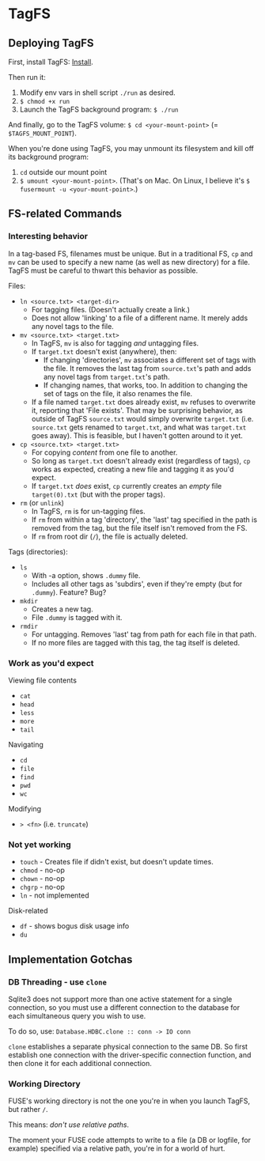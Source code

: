 
# TagFS


## Deploying TagFS

First, install TagFS: [Install](docs/Install.md).

Then run it:

1. Modify env vars in shell script `./run` as desired.
2. `$ chmod +x run`
3. Launch the TagFS background program: `$ ./run`

And finally, go to the TagFS volume: `$ cd <your-mount-point>` (=
`$TAGFS_MOUNT_POINT`).

When you're done using TagFS, you may unmount its filesystem and kill
off its background program:

1. `cd` outside our mount point
2. `$ umount <your-mount-point>`. (That's on Mac. On Linux, I believe
   it's `$ fusermount -u <your-mount-point>`.)



## FS-related Commands

### Interesting behavior

In a tag-based FS, filenames must be unique. But in a traditional FS,
`cp` and `mv` can be used to specify a new name (as well as new
directory) for a file. TagFS must be careful to thwart this behavior
as possible.


Files:
+ `ln <source.txt> <target-dir>`
  - For tagging files. (Doesn't actually create a link.)
  - Does not allow 'linking' to a file of a different name. It merely
    adds any novel tags to the file.
+ `mv <source.txt> <target.txt>`
  - In TagFS, `mv` is also for tagging *and* untagging files.
  - If `target.txt` doesn't exist (anywhere), then:
    + If changing 'directories', `mv` associates a different set of
      tags with the file. It removes the last tag from `source.txt`'s
      path and adds any novel tags from `target.txt`'s path.
	+ If changing names, that works, too. In addition to changing the
      set of tags on the file, it also renames the file.
  - If a file named `target.txt` does already exist, `mv` refuses to
    overwrite it, reporting that 'File exists'. That may be surprising
    behavior, as outside of TagFS `source.txt` would simply overwrite
    `target.txt` (i.e. `source.txt` gets renamed to `target.txt`, and
    what was `target.txt` goes away). This is feasible, but I haven't
    gotten around to it yet.
+ `cp <source.txt> <target.txt>`
  - For copying *content* from one file to another.
  - So long as `target.txt` doesn't already exist (regardless of
    tags), `cp` works as expected, creating a new file and tagging it
    as you'd expect.
  - If `target.txt` *does* exist, `cp` currently creates an *empty*
  file `target(0).txt` (but with the proper tags).
+ `rm` (or `unlink`)
  - In TagFS, `rm` is for un-tagging files.
  - If `rm` from within a tag 'directory', the 'last' tag specified in
    the path is removed from the tag, but the file itself isn't
    removed from the FS.
  - If `rm` from root dir (`/`), the file is actually deleted.


Tags (directories):
+ `ls`
  - With -a option, shows `.dummy` file.
  - Includes all other tags as 'subdirs', even if they're empty (but
    for `.dummy`). Feature? Bug?
+ `mkdir`
  - Creates a new tag.
  - File `.dummy` is tagged with it.
+ `rmdir`
  - For untagging. Removes 'last' tag from path for each file in that
    path.
  - If no more files are tagged with this tag, the tag itself is
    deleted.


### Work as you'd expect

Viewing file contents
+ `cat`
+ `head`
+ `less`
+ `more`
+ `tail`

Navigating
+ `cd`
+ `file`
+ `find`
+ `pwd`
+ `wc`

Modifying
+ `> <fn>` (i.e. `truncate`)


### Not yet working

+ `touch` - Creates file if didn't exist, but doesn't update times.
+ `chmod` - no-op
+ `chown` - no-op
+ `chgrp` - no-op
+ `ln` - not implemented

Disk-related
+ `df` - shows bogus disk usage info
+ `du`


## Implementation Gotchas


### DB Threading - use `clone`

Sqlite3 does not support more than one active statement for a single
connection, so you must use a different connection to the database for
each simultaneous query you wish to use.

To do so, use:
`Database.HDBC.clone :: conn -> IO conn`

`clone` establishes a separate physical connection to the same DB. So
first establish one connection with the driver-specific connection
function, and then clone it for each additional connection.



### Working Directory

FUSE's working directory is not the one you're in when you launch
TagFS, but rather `/`.

This means: *don't use relative paths*.

The moment your FUSE code attempts to write to a file (a DB or
logfile, for example) specified via a relative path, you're in for a
world of hurt.
